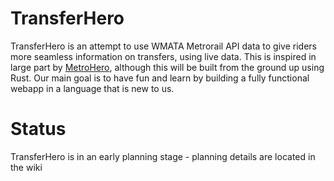# TransferHero

TransferHero is an attempt to use WMATA Metrorail API data to give riders more seamless information on transfers, using live data. This is inspired in large part by [MetroHero](https://github.com/jamespizzurro/metrohero-server), although this will be built from the ground up using Rust. Our main goal is to have fun and learn by building a fully functional webapp in a language that is new to us.

# Status
TransferHero is in an early planning stage - planning details are located in the wiki
